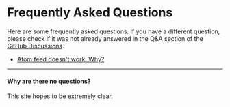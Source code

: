 # Frequently Asked Questions

Here are some frequently asked questions. If you have a different question, please check if it was not already answered in the Q&A section of the [GitHub Discussions](https://github.com/silverailscolo/discussions/categories/q-a).

- [Atom feed doesn't work. Why?](#why-are-there-no-questions)

---

#### Why are there no questions?

This site hopes to be extremely clear.

